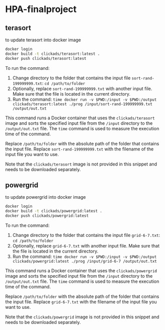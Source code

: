 # HPA-finalproject
## terasort
to update terasort into docker image
```sh
docker login
docker build -t clickads/terasort:latest .
docker push clickads/terasort:latest
```

To run the command:

1. Change directory to the folder that contains the input file `sort-rand-199999999.txt`:
`cd /path/to/folder`
2. Optionally, replace `sort-rand-199999999.txt` with another input file. Make sure that the file is located in the current directory.
3. Run the command:
`time docker run -v $PWD:/input -v $PWD:/output clickads/terasort:latest ./prog /input/sort-rand-199999999.txt /output/out.txt`

This command runs a Docker container that uses the `clickads/terasort` image and sorts the specified input file from the `/input` directory to the `/output/out.txt` file. The `time` command is used to measure the execution time of the command.

Replace `/path/to/folder` with the absolute path of the folder that contains the input file. Replace `sort-rand-199999999.txt` with the filename of the input file you want to use.

Note that the `clickads/terasort` image is not provided in this snippet and needs to be downloaded separately.


## powergrid
to update powergrid into docker image

```sh
docker login
docker build -t clickads/powergrid:latest .
docker push clickads/powergrid:latest
```

To run the command:

1. Change directory to the folder that contains the input file `grid-6-7.txt`:
`cd /path/to/folder`
2. Optionally, replace `grid-6-7.txt` with another input file. Make sure that the file is located in the current directory.
3. Run the command:
`time docker run -v $PWD:/input -v $PWD:/output clickads/powergrid:latest ./prog /input/grid-6-7 /output/out.txt`

This command runs a Docker container that uses the `clickads/powergrid` image and sorts the specified input file from the `/input` directory to the `/output/out.txt` file. The `time` command is used to measure the execution time of the command.

Replace `/path/to/folder` with the absolute path of the folder that contains the input file. Replace `grid-6-7.txt` with the filename of the input file you want to use.

Note that the `clickads/powergrid` image is not provided in this snippet and needs to be downloaded separately.